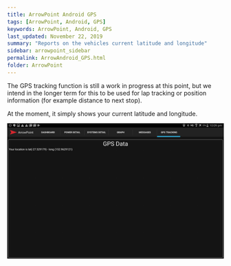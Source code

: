 ```yaml
---
title: ArrowPoint Android GPS
tags: [ArrowPoint, Android, GPS]
keywords: ArrowPoint, Android, GPS
last_updated: November 22, 2019
summary: "Reports on the vehicles current latitude and longitude"
sidebar: arrowpoint_sidebar
permalink: ArrowAndroid_GPS.html
folder: ArrowPoint
---
```


The GPS tracking function is still a work in progress at this point, but we intend in the longer term for this to be used for lap tracking or position information (for example distance to next stop).

At the moment, it simply shows your current latitude and longitude.

![Example of the Arrowpoint Android GPS system](/images/android_gps.png)
